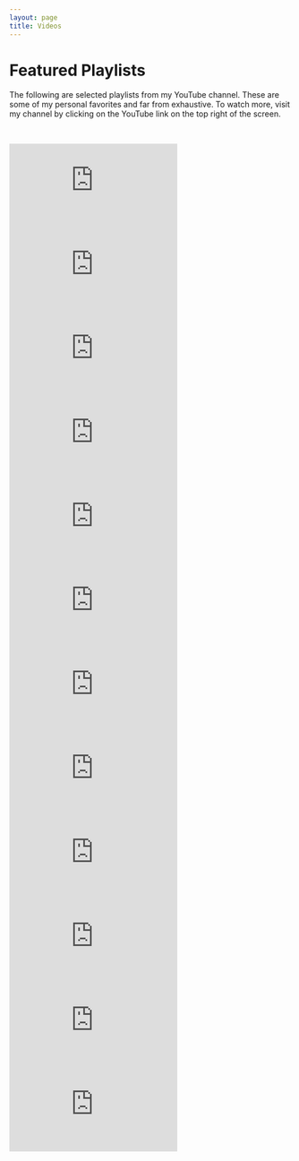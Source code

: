 ```yaml
---
layout: page
title: Videos
---
```

<h1 class="text-align-center">Featured Playlists</h1>
<p class="text-align-center">The following are selected playlists from my YouTube channel. These are some of my personal favorites and far from exhaustive. To watch more, visit my channel by clicking on the YouTube link on the top right of the screen.</p>

&nbsp;&nbsp;

<div class="videocontainer">
	<iframe src="https://www.youtube.com/embed/videoseries?list=PLRcGfFmbjypHd17XOm1anyh2JbAuWiFGg" frameborder="0" allowfullscreen="" class="video"></iframe>
</div>

<div class="videocontainer">
	<iframe src="https://www.youtube.com/embed/videoseries?list=PLRcGfFmbjypESXJ5uAaq81iSX6AMTAdfa" frameborder="0" allowfullscreen="" class="video"></iframe>
</div>

<div class="videocontainer">
		<iframe src="https://www.youtube.com/embed/videoseries?list=PLRcGfFmbjypFezr2p016LvEAuJq0VZeaN" frameborder="0" allowfullscreen="" class="video"></iframe>
</div>

<div class="videocontainer">
	<iframe src="https://www.youtube.com/embed/videoseries?list=PLRcGfFmbjypEdRH0lB1Vm-O-mp6qcTHEA" frameborder="0" allowfullscreen="" class="video"></iframe>
</div>

<div class="videocontainer">
	<iframe src="https://www.youtube.com/embed/videoseries?list=PLRcGfFmbjypGMOQWoLY3m3hE3OTTdswNG" frameborder="0" allowfullscreen="" class="video"></iframe>
</div>

<div class="videocontainer">
	<iframe src="https://www.youtube.com/embed/videoseries?list=PLRcGfFmbjypF3Q9UafDwSnPEi7avxovGF" frameborder="0" allowfullscreen="" class="video"></iframe>
</div>

<div class="videocontainer">
	<iframe src="https://www.youtube.com/embed/videoseries?list=PLRcGfFmbjypHSK1cFIrqOt9tSzsOt3R-t" frameborder="0" allowfullscreen="" class="video"></iframe>
</div>

<div class="videocontainer">
	<iframe src="https://www.youtube.com/embed/videoseries?list=PLRcGfFmbjypFP5uZVaoso29D8BxmHpR5L" frameborder="0" allowfullscreen="" class="video"></iframe>
</div>

<div class="videocontainer">
	<iframe src="https://www.youtube.com/embed/videoseries?list=PLRcGfFmbjypFrmYWQcAaMZB1G3aNWWK1X" frameborder="0" allowfullscreen="" class="video"></iframe>
</div>

<div class="videocontainer">
	<iframe src="https://www.youtube.com/embed/videoseries?list=PLRcGfFmbjypEgmAUsieBDk_EuyIRbji0T" frameborder="0" allowfullscreen="" class="video"></iframe>
</div>

<div class="videocontainer">
	<iframe src="https://www.youtube.com/embed/videoseries?list=PL226E3C79F8DA7180" frameborder="0" allowfullscreen="" class="video"></iframe>
</div>

<div class="videocontainer">
	<iframe src="https://www.youtube.com/embed/videoseries?list=PL56FCC56AAD38FF36" frameborder="0" allowfullscreen="" class="video"></iframe>
</div>